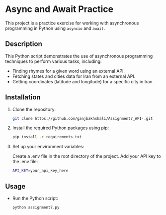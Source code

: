 # Async and Await Practice

This project is a practice exercise for working with asynchronous programming in Python using `asyncio` and `await`.

## Description

This Python script demonstrates the use of asynchronous programming techniques to perform various tasks, including:
- Finding rhymes for a given word using an external API.
- Fetching states and cities data for Iran from an external API.
- Getting coordinates (latitude and longitude) for a specific city in Iran.

## Installation

1. Clone the repository:

   ```bash
   git clone https://github.com/ganjbakhshali/Assignment7_API-.git
   ```

2. Install the required Python packages using pip:

    ```bash
    pip install -r requirements.txt
    ```

3. Set up your environment variables:

    Create a .env file in the root directory of the project.
    Add your API key to the .env file:
    ```bash
    API_KEY=your_api_key_here
    ```
## Usage
* Run the Python script:

    ```bash
    python assignment7.py
    ```



